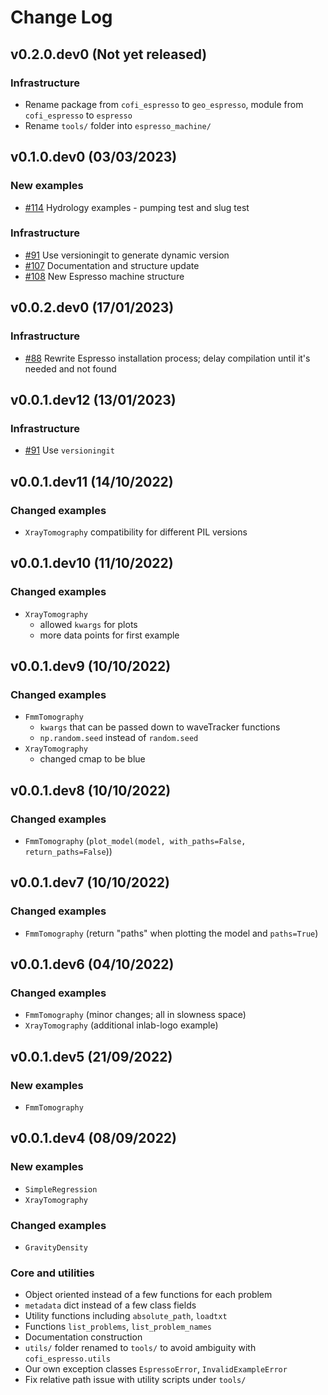 # Change Log

## v0.2.0.dev0 (Not yet released)

### Infrastructure

- Rename package from `cofi_espresso` to `geo_espresso`, module from `cofi_espresso`
  to `espresso`
- Rename `tools/` folder into `espresso_machine/`

## v0.1.0.dev0 (03/03/2023)

### New examples

- [#114](https://github.com/inlab-geo/espresso/pull/114) Hydrology examples - pumping test and slug test

### Infrastructure

- [#91](https://github.com/inlab-geo/espresso/issues/91) Use versioningit to generate dynamic version
- [#107](https://github.com/inlab-geo/espresso/issues/107) Documentation and structure update
- [#108](https://github.com/inlab-geo/espresso/issues/108) New Espresso machine structure

## v0.0.2.dev0 (17/01/2023)

### Infrastructure

- [#88](https://github.com/inlab-geo/espresso/issues/88) Rewrite Espresso installation process; delay compilation until it's needed and not found

## v0.0.1.dev12 (13/01/2023)

### Infrastructure

- [#91](https://github.com/inlab-geo/espresso/issues/91) Use `versioningit`

## v0.0.1.dev11 (14/10/2022)

### Changed examples

- `XrayTomography` compatibility for different PIL versions

## v0.0.1.dev10 (11/10/2022)

### Changed examples

- `XrayTomography`
    - allowed `kwargs` for plots
    - more data points for first example

## v0.0.1.dev9 (10/10/2022)

### Changed examples

- `FmmTomography` 
    - `kwargs` that can be passed down to waveTracker functions
    - `np.random.seed` instead of `random.seed`
- `XrayTomography`
    - changed cmap to be blue

## v0.0.1.dev8 (10/10/2022)

### Changed examples

- `FmmTomography` (`plot_model(model, with_paths=False, return_paths=False`))

## v0.0.1.dev7 (10/10/2022)

### Changed examples

- `FmmTomography` (return "paths" when plotting the model and `paths=True`)

## v0.0.1.dev6 (04/10/2022)

### Changed examples

- `FmmTomography` (minor changes; all in slowness space)
- `XrayTomography` (additional inlab-logo example)


## v0.0.1.dev5 (21/09/2022)

### New examples

- `FmmTomography`

## v0.0.1.dev4 (08/09/2022)

### New examples

- `SimpleRegression`
- `XrayTomography`

### Changed examples

- `GravityDensity`

### Core and utilities

- Object oriented instead of a few functions for each problem
- `metadata` dict instead of a few class fields
- Utility functions including `absolute_path`, `loadtxt`
- Functions `list_problems`, `list_problem_names`
- Documentation construction
- `utils/` folder renamed to `tools/` to avoid ambiguity with `cofi_espresso.utils`
- Our own exception classes `EspressoError`, `InvalidExampleError`
- Fix relative path issue with utility scripts under `tools/`
